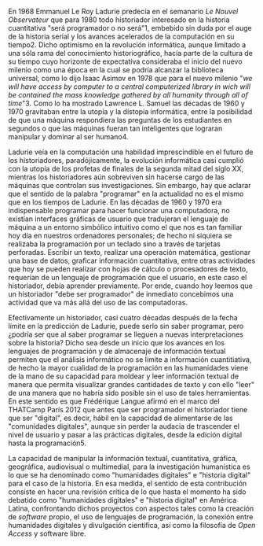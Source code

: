 En 1968 Emmanuel Le Roy Ladurie predecía en el semanario _Le Nouvel Observateur_ que para 1980 todo historiador interesado en la historia cuantitativa &quot;será programador o no será&quot;1, embebido sin duda por el auge de la historia serial y los avances acelerados de la computación en su tiempo2. Dicho optimismo en la revolución informática, aunque limitado a una sóla rama del conocimiento historiográfico, hacía parte de la cultura de su tiempo cuyo horizonte de expectativa consideraba el inicio del nuevo milenio como una época en la cual se podría alcanzar la biblioteca universal, como lo dijo Isaac Asimov en 1978 que para el nuevo milenio &quot;_we will have access by computer to a central computerized library in wich will be contained the mass knowledge gathered by all humanity through all of time_&quot;3. Como lo ha mostrado Lawrence L. Samuel las décadas de 1960 y 1970 gravitaban entre la utopía y la distopía informática, entre la posibilidad de que una máquina respondiera las preguntas de los estudiantes en segundos o que las máquinas fueran tan inteligentes que lograran manipular y dominar al ser humano4.

Ladurie veía en la computación una habilidad imprescindible en el futuro de los historiadores, paradójicamente, la evolución informática casi cumplió con la utopía de los profetas de finales de la segunda mitad del siglo XX, mientras los historiadores aún sobreviven sin hacerse cargo de las máquinas que controlan sus investigaciones. Sin embargo, hay que aclarar que el sentido de la palabra &quot;programar&quot; en la actualidad no es el mismo que en los tiempos de Ladurie. En las décadas de 1960 y 1970 era indispensable programar para hacer funcionar una computadora, no existían interfaces gráficas de usuario que tradujeran el lenguaje de máquina a un entorno simbólico intuitivo como el que nos es tan familiar hoy día en nuestros ordenadores personales; de hecho ni siquiera se realizaba la programación por un teclado sino a través de tarjetas perforadas. Escribir un texto, realizar una operación matemática, gestionar una base de datos, graficar información cuantitativa, entre otras actividades que hoy se pueden realizar con hojas de cálculo o procesadores de texto, requerían de un lenguaje de programación que el usuario, en este caso el historiador, debía aprender previamente. Por ende, cuando hoy leemos que un historiador &quot;debe ser programador&quot; de inmediato concebimos una actividad que va más allá del uso de las computadoras.

Efectivamente un historiador, casi cuatro décadas después de la fecha límite en la predicción de Ladurie, puede serlo sin saber programar, pero ¿podría ser que al saber programar se lleguen a nuevas interpretaciones sobre la historia? Dicho sea desde un inicio que los avances en los lenguajes de programación y de almacenaje de información textual permiten que el análisis informático no se limite a información cuantitiativa, de hecho la mayor cualidad de la programación en las humanidades viene de la mano de su capacidad para moldear y leer información textual de manera que permita visualizar grandes cantidades de texto y con ello &quot;leer&quot; de una manera que no habría sido posible sin el uso de tales herramientas. En este sentido es que Frédérique Langue afirmó en el marco del THATCamp París 2012 que antes que ser programador el historiador tiene que ser &quot;digital&quot;, es decir, hábil en la capacidad de alimentarse de las &quot;comunidades digitales&quot;, aunque sin perder la audacia de trascender el nivel de usuario y pasar a las prácticas digitales, desde la edición digital hasta la programación5.

La capacidad de manipular la información textual, cuantitativa, gráfica, geográfica, audiovisual o multimedial, para la investigación humanística es lo que se ha denominado como &quot;humanidades digitales&quot; e &quot;historia digital&quot; para el caso de la historia. En esa medida, el sentido de esta contribución consiste en hacer una revisión crítica de lo que hasta el momento ha sido debatido como &quot;humanidades digitales&quot; e &quot;historia digital&quot; en América Latina, confrontando dichos proyectos con aspectos tales como la creación de _software_ propio, el uso de lenguajes de programación, la conexión entre humanidades digitales y divulgación científica, así como la filosofía de _Open Access_ y software libre.
